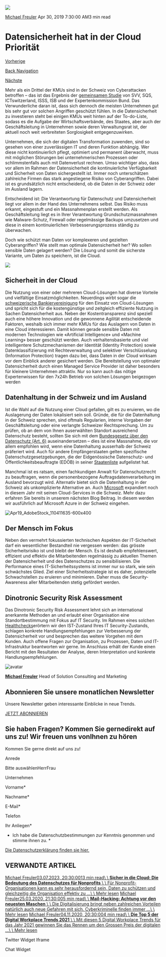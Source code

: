 ![](https://25917640.fs1.hubspotusercontent-eu1.net/hub/25917640/hubfs/csm_AdobeStock_195741285_48fd835355-400x267.webp?width=300&name=csm_AdobeStock_195741285_48fd835355-400x267.webp)

[Michael Freuler](https://blog.dinotronic.ch/author/michael-freuler) Apr 30, 2019 7:30:00 AM3 min read

# Datensicherheit hat in der Cloud Priorität

[Vorherige](https://blog.dinotronic.ch/blog/digital-workplace/ortsunabhaengiges-arbeiten-das-sind-die-vorteile-und-herausforderungen-des-digital-workplace)

[Back Navigation](https://blog.dinotronic.ch/)

[Nächste](https://blog.dinotronic.ch/blog/azure/viele-wege-fuehren-in-die-cloud-mit-azure-schweiz-einer-mehr)

Mehr als ein Drittel der KMUs sind in der Schweiz von Cyberattacken betroffen – das ist das Ergebnis der [gemeinsamen Studie](https://ictswitzerland.ch/publikationen/studien/cyberrisiken-in-schweizer-kmu/) von SVV, SQS, ICTswitzerland, ISSS, ISB und der Expertenkommission Bund. Das Verwunderliche daran ist, dass sich dennoch die meisten Unternehmen gut bis sehr gut vor solchen Angriffen geschützt fühlen. In die Datensicherheit zu investieren steht bei einigen KMUs weit hinten auf der To-do-Liste, sodass es die Aufgabe der Wirtschaftsverbände, des Staates, aber auch der Geschäftsleitung in Unternehmen sowie deren Verwaltungsrat ist, der aktuell noch weit verbreiteten Sorglosigkeit entgegenzuwirken.

Unternehmen, die sich der digitalen Transformation zuwenden, sind so gesehen von einer zuverlässigen IT und deren Funktion abhängig. Wer diese nicht kontinuierlich pflegt, optimiert und permanent überwacht, muss mit möglichen Störungen bei unternehmerischen Prozessen oder schlimmstenfalls auch mit Datenverlust rechnen. Umso wichtiger also, dass vor allem im Rahmen der Datensicherheit die kontinuierliche Verfügbarkeit und Sicherheit von Daten sichergestellt ist. Immer noch unterschätzen zahlreiche Firmen das stark angestiegene Risiko von Cyberangriffen. Dabei ist es grundsätzlich nicht entscheidend, ob die Daten in der Schweiz oder im Ausland lagern.

Entscheidend ist: Die Verantwortung für Datenschutz und Datensicherheit liegt vor allem in der Hand des Unternehmens selbst. Das Risiko muss erkannt, eingestuft und ein Massnahmenplan erstellt werden. Als Geschäftsleitung liegt es in Ihrer Verantwortung Grundschutzmassnahmen wie Malware-Schutz, Firewall oder regelmässige Backups umzusetzen und diese in einem kontinuierlichen Verbesserungsprozess ständig zu überwachen.

Doch wie schützt man Daten vor komplexeren und gezielten Cyberangriffen? Wie stellt man optimale Datensicherheit her? Wo sollen sensible Daten gelagert werden? Die Lösung und somit die sicherste Variante, um Daten zu speichern, ist die Cloud.

![](https://blog.dinotronic.ch/hubfs/April19komp_AdobeStock_194336346-600x400-jpg.jpeg)

## Sicherheit in der Cloud

Die Nutzung von einer oder mehreren Cloud-Lösungen hat diverse Vorteile und vielfältige Einsatzmöglichkeiten. Neuerdings wirbt sogar die [schweizerische Bankiervereinigung](https://www.youtube.com/watch?v=-oZ1y58uO_I&feature=youtu.be) für den Einsatz von Cloud-Lösungen und spricht sich für die kostengünstige und zeitgleich effiziente Nutzung in Sachen Datensicherheit aus. Neben der Kostentransparenz sind speziell auch eine höhere Innovation und die gewonnene Agilität entscheidende Faktoren, weshalb sich immer mehr KMUs für das Auslagern von Daten in eine Cloud interessieren. Damit können gerade sensible Daten mit modernen Technologien wie «Artificial Intelligence» und «Machine Learning» besser geschützt werden. Auch verhaltensbasierte und viel intelligentere Schutzmechanismen der Identität (Identity Protection) sowie Datenklassifizierung mit Rechteverwaltung und selektiver Verschlüsselung (Information Protection) tragen dazu bei, dass Daten in der Cloud wirksam vor dem Einblick anderer gesichert werden. Die Bereitstellung von optimaler Datensicherheit durch einen Managed Service Provider ist daher besonders für kleinere Unternehmen attraktiv. Nur so kann auch das nötige Expertenwissen für den 7x24h Betrieb von solchen Lösungen beigezogen werden

## Datenhaltung in der Schweiz und im Ausland

Ist die Wahl auf die Nutzung einer Cloud gefallen, gilt es zu eruieren, wo die Auslagerung der Daten lokalisiert sein soll. Gründe, die für die Datenhaltung in der Schweiz sprechen, sind oftmals Regularien, interne Vorgaben der Geschäftsleitung oder eine verlangte Schweizer Rechtsprechung. Um zu prüfen, ob an dem von Ihnen auserwählten Standort ausreichend Datenschutz besteht, sollten Sie sich mit dem [Bundesgesetz über den Datenschutz (Art. 6)](https://www.admin.ch/opc/de/classified-compilation/19920153/index.html#a6) auseinandersetzen – dies ist eine Massnahme, die vor allem empfohlen wird, wenn eine Datenhaltung ausserhalb der Schweiz präferiert wird. Auch für andere Empfängerstaaten gelten spezifische Datenschutzgesetzgebungen, die der Eidgenössische Datenschutz- und Öffentlichkeitsbeauftragte (EDÖB) in seiner [Staatenliste](https://www.edoeb.admin.ch/edoeb/de/home/datenschutz/handel-und-wirtschaft/uebermittlung-ins-ausland.html) aufgelistet hat.

Manchmal ist es ratsam, einen fachkundigen Anwalt für Datenschutzrecht zu beauftragen, wenn die personenbezogene Auftragsdatenverarbeitung im Ausland bevorzugt wird. Alternativ bietet sich die Datenhaltung in der Schweiz als unkomplizierte Alternative an. Auch [Microsoft](https://news.microsoft.com/de-ch/2018/03/14/microsoft-cloud-services-expandieren-in-europa-einschliesslich-neuer-schweizer-datacenter/) expandiert noch in diesem Jahr mit seinen Cloud-Services in die Schweiz. Mehr dazu erfahren Sie bereits in unserem nächsten Blog Beitrag. In diesem werden wir ausführlich auf Microsoft Azure in der Schweiz eingehen.

![Apr19_AdobeStock_110411635-600x400](https://blog.dinotronic.ch/hs-fs/hubfs/Apr19_AdobeStock_110411635-600x400.webp?width=600&height=400&name=Apr19_AdobeStock_110411635-600x400.webp)

## Der Mensch im Fokus

Neben den vermehrt fokussierten technischen Aspekten der IT-Sicherheit darf ein wesentlicher Bestandteil nie vergessen werden: das grösste Sicherheitsrisiko ist und bleibt der Mensch. Es ist deshalb empfehlenswert, effizient und effektiv die Mitarbeitenden regelmässig zu aktuellen Themen der Datensicherheit und des Datenschutzes zu sensibilisieren. Die Performance eines IT-Sicherheitssystems ist immer nur so stark, wie sein schwächstes Glied. Ziel einer Sicherheitsstrategie ist es daher, potenzielle Schwachstellen zu eruieren und minimieren. Daher muss die Security-Awareness aller Mitarbeitenden stetig gefördert werden.

## Dinotronic Security Risk Assessment

Das Dinotronic Security Risk Assessment lehnt sich an international anerkannte Methoden an und erlaubt einer Organisation eine Standortbestimmung mit Fokus auf IT Security. Im Rahmen eines solchen [Healthchecks](t3://page?uid=41)erörtern wir den IST-Zustand Ihres IT Security-Zustands, schlagen konkrete Handlungsempfehlungen zur Verbesserung der Datensicherheit vor und besprechen das weitere Vorgehen mit dem Kunden. Auch offene Fragen zur Organisation, zu Prozessen, Daten und IT-Infrastruktur beantworten wir gerne. Im Anschluss erhält der Kunde einen Bericht mit den Resultaten der Analyse, deren Interpretation und konkrete Handlungsempfehlungen.

![avatar](https://25917640.fs1.hubspotusercontent-eu1.net/hub/25917640/hubfs/01_Visual%20Content/01_Mitarbeiter-Fotos/Michael%20Freuler%20klein.png?width=290&name=Michael%20Freuler%20klein.png)

[**Michael Freuler**](https://blog.dinotronic.ch/author/michael-freuler) Head of Solution Consulting and Marketing

## Abonnieren Sie unsere monatlichen Newsletter

Unsere Newsletter geben interessante Einblicke in neue Trends.

[JETZT ABONNIEREN](https://cta-eu1.hubspot.com/web-interactives/public/v1/track/click?encryptedPayload=AVxigLKEeEwrVa4E4ZLgei5%2FoWw752JI19cimuXeaTRBlKK9EDBL%2BSJVWD3QxVfD1IuZU%2BhK6gECju82mfOiRjlBNo4X3n6ZB5WJHBg%2FI4uV6TaedCQC4QySVS7L6nByQVUkWSCa82iCz244ROLu2aQvdwI91cnDSBOhk28S3EVzw%2FtUzOiN29yZT3dYTD6t%2BOI%3D&portalId=25917640&webInteractiveContentId=114201044682&webInteractiveId=151726273754&containerType=EMBEDDED&pageUrl=https%3A%2F%2Fblog.dinotronic.ch%2Fblog%2Fcyber-security%2Fdatensicherheit-hat-in-der-cloud-prioritaet&pageTitle=Datensicherheit+hat+in+der+Cloud+Priorit%C3%A4t&referrer=&userAgent=Mozilla%2F5.0+%28X11%3B+Linux+x86_64%29+AppleWebKit%2F537.36+%28KHTML%2C+like+Gecko%29+Chrome%2F132.0.0.0+Safari%2F537.36&hutk=&hssc=&hstc=&pageId=116866207719)

## Sie haben Fragen? Kommen Sie gernedirekt auf uns zu! Wir freuen uns vonIhnen zu hören

Kommen Sie gerne direkt auf uns zu!

Anrede

Bitte auswählenHerrFrau

Unternehmen

Vorname\*

Nachname\*

E-Mail\*

Telefon

Ihr Anliegen\*

- Ich habe die Datenschutzbestimmungen zur Kenntnis genommen und stimme ihnen zu.
\*

[Die Datenschutzerklärung finden sie hier.](https://dinotronic.ch/datenschutz)

## VERWANDTE ARTIKEL

[Michael Freuler03.07.2023, 20:30:0013 min read\\
\\
**Sicher in die Cloud: Die Bedeutung des Datenschutzes für Nonprofits** \\
\\
Für Nonprofit-Organisationen kann es sehr herausfordernd sein, Daten zu schützen und gleichzeitig die Organisation effektiv zu ...\\
\\
Mehr lesen](https://blog.dinotronic.ch/blog/sicher-in-die-cloud-die-bedeutung-des-datenschutzes-f%C3%BCr-nonprofits) [Michael Freuler25.03.2020, 21:30:005 min read\\
\\
**Mail-Hacking: Achtung vor den neuesten Maschen** \\
\\
Die Digitalisierung bringt neben zahlreichen Vorteilen natürlich auch neue Gefahren mit sich. Cyberkriminelle finden immer ...\\
\\
Mehr lesen](https://blog.dinotronic.ch/blog/cyber-security/mail-hacking-achtung-vor-den-neuesten-maschen) [Michael Freuler04.11.2020, 20:30:004 min read\\
\\
**Die Top 5 der Digital Workplace Trends 2021** \\
\\
Mit diesen 5 Digital Workplace Trends für das Jahr 2021 gewinnen Sie das Rennen um den Grossen Preis der digitalen ...\\
\\
Mehr lesen](https://blog.dinotronic.ch/blog/cloud-en/die-top-5-der-digital-workplace-trends-2021)

Twitter Widget Iframe

Chat Widget
